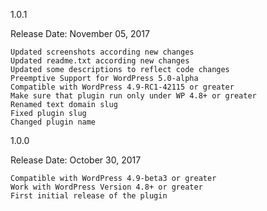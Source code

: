 1.0.1

Release Date: November 05, 2017

    Updated screenshots according new changes
    Updated readme.txt according new changes
    Updated some descriptions to reflect code changes
    Preemptive Support for WordPress 5.0-alpha
    Compatible with WordPress 4.9-RC1-42115 or greater
    Make sure that plugin run only under WP 4.8+ or greater
    Renamed text domain slug
    Fixed plugin slug
    Changed plugin name

1.0.0

Release Date: October 30, 2017

    Compatible with WordPress 4.9-beta3 or greater
    Work with WordPress Version 4.8+ or greater
    First initial release of the plugin
